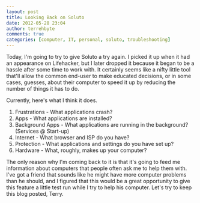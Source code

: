 ```yaml
---
layout: post
title: Looking Back on Soluto
date: 2012-05-28 23:04
author: terrehbyte
comments: true
categories: [computer, IT, personal, soluto, troubleshooting]
---
```

Today, I'm going to try to give Soluto a try again. I picked it up when it had an appearance on Lifehacker, but I later dropped it because it began to be a hassle after some time to work with. It certainly seems like a nifty little tool that'll allow the common end-user to make educated decisions, or in some cases, guesses, about their computer to speed it up by reducing the number of things it has to do.

Currently, here's what I think it does.
<ol>
	<li>Frustrations - What applications crash?</li>
	<li>Apps - What applications are installed?</li>
	<li>Background Apps - What applications are running in the background? (Services @ Start-up)</li>
	<li>Internet - What browser and ISP do you have?</li>
	<li>Protection - What applications and settings do you have set up?</li>
	<li>Hardware - What, roughly, makes up your computer?</li>
</ol>
The only reason why I'm coming back to it is that it's going to feed me information about computers that people often ask me to help them with. I've got a friend that sounds like he might have more computer problems than he should, and I figured that this would be a great opportunity to give this feature a little test run while I try to help his computer. Let's try to keep this blog posted, Terry.
